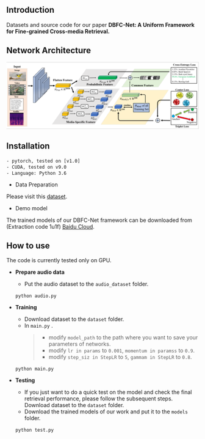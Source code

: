 Introduction
---
Datasets and source code for our paper **DBFC-Net: A Uniform Framework for Fine-grained Cross-media Retrieval.**


Network Architecture
---
![Alt text](https://github.com/18205097282/DBFC-Net/blob/master/ScreenShots/5.png)


Installation
---

 ```
- pytorch, tested on [v1.0]
- CUDA, tested on v9.0
- Language: Python 3.6
 ```
- Data Preparation

Please visit this [dataset](http://59.108.48.34/tiki/FGCrossNet/).

- Demo model

The trained models of our DBFC-Net framework can be downloaded from (Extraction code 1u1f) [Baidu Cloud](https://pan.baidu.com/s/14_XWs5tR53KKG2hUHKadFQ).

How to use
---
The code is currently tested only on GPU.

   * **Prepare audio data**  
      * Put the audio dataset to the ```audio_dataset``` folder.
       ```
       python audio.py
       ```

  * **Training**  
      * Download dataset to the ```dataset``` folder.
      * In ```main.py```  .
        >* modify ```model_path``` to the path where you want to save your parameters of networks.
        >*  modify ```lr in params``` to ```0.001```, ```momentum in paramss```  to ```0.9```.  
        >*  modify ```step_siz in StepLR``` to ```5```, ```gammam in StepLR```  to ```0.8```.    
       ```
       python main.py
       ```

* **Testing**  
     * If you just want to do a quick test on the model and check the final retrieval performance, please follow the subsequent steps.
     Download dataset to the ```dataset``` folder.
     * Download the trained models of our work  and put it to the  ```models``` folder.
     ``` 
     python test.py
     ```
